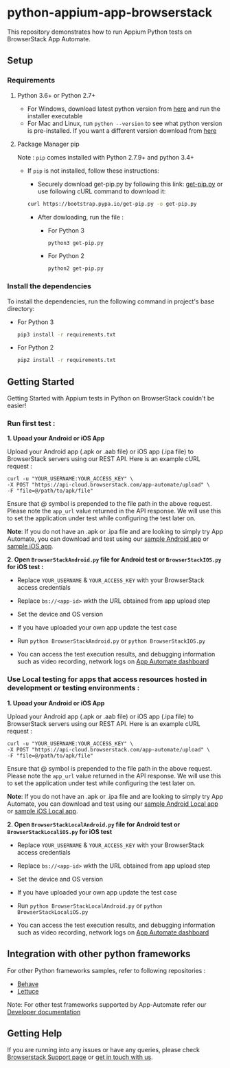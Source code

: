 # python-appium-app-browserstack

This repository demonstrates how to run Appium Python tests on BrowserStack App Automate.

## Setup

### Requirements

1. Python 3.6+ or Python 2.7+
    
    - For Windows, download latest python version from [here](https://www.python.org/downloads/windows/) and run the installer executable
    - For Mac and Linux, run `python --version` to see what python version is pre-installed. If you want a different version download from [here](https://www.python.org/downloads/)

2. Package Manager pip

    Note : `pip` comes installed with Python 2.7.9+ and python 3.4+

    - If `pip` is not installed, follow these instructions:
        - Securely download get-pip.py by following this link: [get-pip.py](https://bootstrap.pypa.io/get-pip.py) or use following cURL command to download it:

        ```sh
        curl https://bootstrap.pypa.io/get-pip.py -o get-pip.py
        ```

        - After dowloading, run the file :

            - For Python 3

                ```sh
                python3 get-pip.py
                ```

            - For Python 2

                ```sh
                python2 get-pip.py
                ```

### Install the dependencies

To install the dependencies, run the following command in project's base directory:

- For Python 3

    ```sh
    pip3 install -r requirements.txt
    ```

- For Python 2

    ```sh
    pip2 install -r requirements.txt
    ```

## Getting Started

Getting Started with Appium tests in Python on BrowserStack couldn't be easier!

### Run first test :

**1. Upoad your Android or iOS App**

Upload your Android app (.apk or .aab file) or iOS app (.ipa file) to BrowserStack servers using our REST API. Here is an example cURL request :

```
curl -u "YOUR_USERNAME:YOUR_ACCESS_KEY" \
-X POST "https://api-cloud.browserstack.com/app-automate/upload" \
-F "file=@/path/to/apk/file"
```

Ensure that @ symbol is prepended to the file path in the above request. Please note the `app_url` value returned in the API response. We will use this to set the application under test while configuring the test later on.

**Note**: If you do not have an .apk or .ipa file and are looking to simply try App Automate, you can download and test using our [sample Android app](https://www.browserstack.com/app-automate/sample-apps/android/WikipediaSample.apk) or [sample iOS app](https://www.browserstack.com/app-automate/sample-apps/ios/BStackSampleApp.ipa).


**2. Open `BrowserStackAndroid.py` file for Android test or `BrowserStackIOS.py` for iOS test :**

- Replace `YOUR_USERNAME` & `YOUR_ACCESS_KEY` with your BrowserStack access credentials

- Replace `bs://<app-id>` wkth the URL obtained from app upload step

- Set the device and OS version

- If you have uploaded your own app update the test case

- Run `python BrowserStackAndroid.py` or `python BrowserStackIOS.py`

- You can access the test execution results, and debugging information such as video recording, network logs on [App Automate dashboard](https://app-automate.browserstack.com/dashboard)

### **Use Local testing for apps that access resources hosted in development or testing environments :**

**1. Upoad your Android or iOS App**

Upload your Android app (.apk or .aab file) or iOS app (.ipa file) to BrowserStack servers using our REST API. Here is an example cURL request :

```
curl -u "YOUR_USERNAME:YOUR_ACCESS_KEY" \
-X POST "https://api-cloud.browserstack.com/app-automate/upload" \
-F "file=@/path/to/apk/file"
```

Ensure that @ symbol is prepended to the file path in the above request. Please note the `app_url` value returned in the API response. We will use this to set the application under test while configuring the test later on.

**Note**: If you do not have an .apk or .ipa file and are looking to simply try App Automate, you can download and test using our [sample Android Local app](https://www.browserstack.com/app-automate/sample-apps/android/LocalSample.apk) or [sample iOS Local app](https://www.browserstack.com/app-automate/sample-apps/ios/LocalSample.ipa).


**2. Open `BrowserStackLocalAndroid.py` file for Android test or `BrowserStackLocaliOS.py` for iOS test**

- Replace `YOUR_USERNAME` & `YOUR_ACCESS_KEY` with your BrowserStack access credentials

- Replace `bs://<app-id>` wkth the URL obtained from app upload step

- Set the device and OS version

- If you have uploaded your own app update the test case

- Run `python BrowserStackLocalAndroid.py` or `python BrowserStackLocaliOS.py`

- You can access the test execution results, and debugging information such as video recording, network logs on [App Automate dashboard](https://app-automate.browserstack.com/dashboard)

## Integration with other python frameworks

For other Python frameworks samples, refer to following repositories :

- [Behave](https://github.com/browserstack/behave-appium-app-browserstack)
- [Lettuce](https://github.com/browserstack/lettuce-appium-app-browserstack)

Note: For other test frameworks supported by App-Automate refer our [Developer documentation](https://www.browserstack.com/docs/)

## Getting Help

If you are running into any issues or have any queries, please check [Browserstack Support page](https://www.browserstack.com/support/app-automate) or [get in touch with us](https://www.browserstack.com/contact?ref=help).
